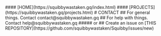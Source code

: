 <head>
<script async src="https://pagead2.googlesyndication.com/pagead/js/adsbygoogle.js?client=ca-pub-4307135493030411"
     crossorigin="anonymous"></script>
</head>
#### [HOME](https://squibbywastaken.gq/index.html)
#### [PROJECTS](https://squibbywastaken.gq/projects.html)
# CONTACT
## For general things. Contact contact@squibbywastaken.gq
## For help with things. Contact help@squibbywastaken.gq
##### or
## Create an issue on [THIS REPOSITORY](https://github.com/squibbywastaken/Squibby/issues/new)
